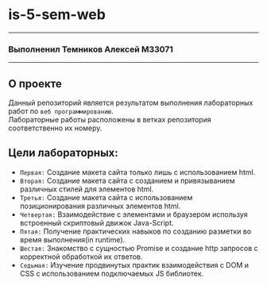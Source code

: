# is-5-sem-web
***
### Выполненил Темников Алексей М33071
***
## О проекте
Данный репозиторий является результатом выполнения лабораторных работ по ```веб программированию```.  
Лабораторные работы расположены в ветках репозитория соответственно их номеру.
## Цели лабораторных:
* ```Первая:``` Создание макета сайта только лишь с использованием html.
* ```Вторая:``` Создание макета сайта с созданием и привязыванием различных стилей для элементов html.
* ```Третья:``` Создание макета сайта с использованием позиционирования различных элементов html.
* ```Четвертая:``` Взаимодействие с элементами и браузером используя встроенный скриптовый движок Java-Script.
* ```Пятая:``` Получение практических навыков по созданию разметки во время выполнения(in runtime).
* ```Шестая:``` Знакомство с сущностью Promise и создание http запросов с корректной обработкой их ответов.
* ```Седьмая:``` Изучение продвинутых практик взаимодействия с DOM и CSS с использованием подключаемых JS библиотек.
